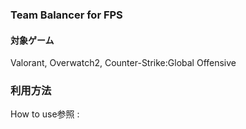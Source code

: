 ### Team Balancer for FPS
#### 対象ゲーム
Valorant, Overwatch2, Counter-Strike:Global Offensive

### 利用方法
How to use参照 : 
